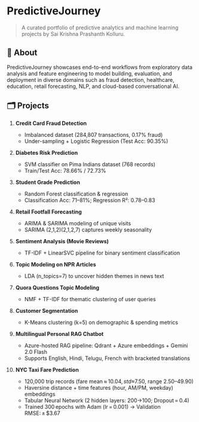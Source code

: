 # PredictiveJourney

> A curated portfolio of predictive analytics and machine learning projects by Sai Krishna Prashanth Kolluru.

## 🚀 About
PredictiveJourney showcases end-to-end workflows from exploratory data analysis and feature engineering to model building, evaluation, and deployment in diverse domains such as fraud detection, healthcare, education, retail forecasting, NLP, and cloud-based conversational AI.

## 🗂️ Projects
1. **Credit Card Fraud Detection**  
   - Imbalanced dataset (284,807 transactions, 0.17% fraud)  
   - Under-sampling + Logistic Regression (Test Acc: 90.35%) 

2. **Diabetes Risk Prediction**  
   - SVM classifier on Pima Indians dataset (768 records)  
   - Train/Test Acc: 78.66% / 72.73% 

3. **Student Grade Prediction**  
   - Random Forest classification & regression  
   - Classification Acc: 71–81%; Regression R²: 0.78–0.83 

4. **Retail Footfall Forecasting**  
   - ARIMA & SARIMA modeling of unique visits  
   - SARIMA (2,1,2)(2,1,2,7) captures weekly seasonality 

5. **Sentiment Analysis (Movie Reviews)**  
   - TF-IDF + LinearSVC pipeline for binary sentiment classification 

6. **Topic Modeling on NPR Articles**  
   - LDA (n_topics=7) to uncover hidden themes in news text 

7. **Quora Questions Topic Modeling**  
   - NMF + TF-IDF for thematic clustering of user queries 

8. **Customer Segmentation**  
   - K-Means clustering (k=5) on demographic & spending metrics 

9. **Multilingual Personal RAG Chatbot**  
   - Azure-hosted RAG pipeline: Qdrant + Azure embeddings + Gemini 2.0 Flash  
   - Supports English, Hindi, Telugu, French with bracketed translations
  
10. **NYC Taxi Fare Prediction**  
    - 120,000 trip records (fare mean ≈ $10.04, std ≈ $7.50, range $2.50–$49.90)
    - Haversine distance + time features (hour, AM/PM, weekday) embeddings
    - Tabular Neural Network (2 hidden layers: 200→100; Dropout = 0.4)
    - Trained 300 epochs with Adam (lr = 0.001) → Validation RMSE: ± $3.67
